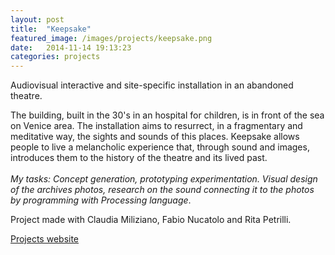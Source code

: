 ```yaml
---
layout: post
title:  "Keepsake"
featured_image: /images/projects/keepsake.png
date:   2014-11-14 19:13:23
categories: projects
---
```


Audiovisual interactive and site-specific installation in an abandoned theatre.



The building, built in the 30's in an hospital for children, is in front of the sea on Venice area.
The installation aims to resurrect, in a fragmentary and meditative way, the sights and sounds of this places. Keepsake allows people to live a melancholic experience that, through sound and images, introduces them to the history of the theatre and its lived past.
<br>
<br>
*My tasks: Concept generation, prototyping experimentation. Visual design of the archives photos, research on the sound connecting it to the photos by programming with Processing language*.


Project made with Claudia Miliziano, Fabio Nucatolo and Rita Petrilli.


<a href="http://www.interaction-venice.net/iuav11-12lab2/projects/keepsake/" target="_blank" class="button">Projects website</a>
